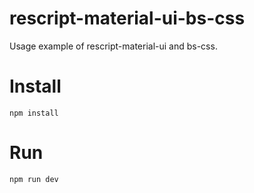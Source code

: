 # rescript-material-ui-bs-css

Usage example of rescript-material-ui and bs-css.

# Install

```
npm install
```

# Run

```
npm run dev
```
